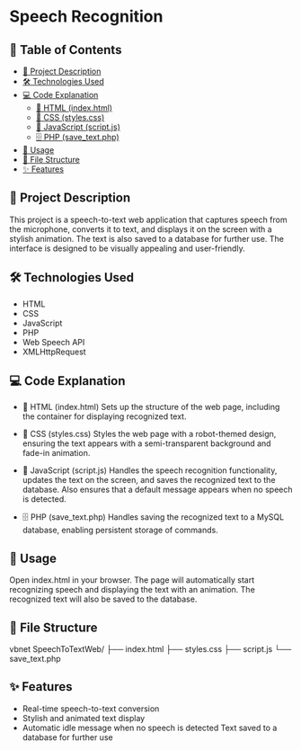 # Speech Recognition

## 📑 Table of Contents
- [📃 Project Description](#-project-description)
- [🛠️ Technologies Used](#️-technologies-used)
- [💻 Code Explanation](#-code-explanation)
  - [📄 HTML (index.html)](#-html-indexhtml)
  - [🎨 CSS (styles.css)](#-css-stylescss)
  - [📝 JavaScript (script.js)](#-javascript-scriptjs)
  - [🗄️ PHP (save_text.php)](#-php-save_textphp)
- [🚀 Usage](#-usage)
- [📁 File Structure](#-file-structure)
- [✨ Features](#-features)



## 📃 Project Description

This project is a speech-to-text web application that captures speech from the microphone, converts it to text, and displays it on the screen with a stylish animation. The text is also saved to a database for further use. The interface is designed to be visually appealing and user-friendly.

## 🛠️ Technologies Used
- HTML
- CSS
- JavaScript
- PHP
- Web Speech API
- XMLHttpRequest
  
## 💻 Code Explanation

- 📄 HTML (index.html)
Sets up the structure of the web page, including the container for displaying recognized text.

- 🎨 CSS (styles.css)
Styles the web page with a robot-themed design, ensuring the text appears with a semi-transparent background and fade-in animation.

- 📝 JavaScript (script.js)
Handles the speech recognition functionality, updates the text on the screen, and saves the recognized text to the database. Also ensures that a default message appears when no speech is detected.

- 🗄️ PHP (save_text.php)
Handles saving the recognized text to a MySQL database, enabling persistent storage of commands.

## 🚀 Usage

Open index.html in your browser.
The page will automatically start recognizing speech and displaying the text with an animation.
The recognized text will also be saved to the database.

## 📁 File Structure

vbnet
SpeechToTextWeb/
├── index.html
├── styles.css
├── script.js
└── save_text.php

## ✨ Features

- Real-time speech-to-text conversion
- Stylish and animated text display
- Automatic idle message when no speech is detected
Text saved to a database for further use

